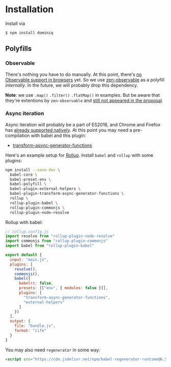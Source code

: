 # Installation

Install via 

```bash
$ npm install dominiq
```

## Polyfills

### Observable

There's nothing you have to do manually. At this point, there's [no Observable support in browsers](https://kangax.github.io/compat-table/esnext/#test-Observable) yet. So we use [zen-observable](https://github.com/zenparsing/zen-observable) as a polyfill *internally*. In the future, we will probably drop this dependency.

**Note**: we use `.map()` `.filter()` `.flatMap()` in examples. But be aware that they're extentions by `zen-observable` and [still not appeared in the proposal](https://github.com/tc39/proposal-observable#example-observing-keyboard-events).

### Async iteration

Async iteration will probably be a part of ES2018, and Chrome and Firefox has [already supported natively](http://kangax.github.io/compat-table/es2016plus/#test-Asynchronous_Iterators). At this point you may need a pre-compilation with babel and this plugin:

- [transform-async-generator-functions](https://babeljs.io/docs/plugins/transform-async-generator-functions/)

Here's an example setup for [Rollup](https://rollupjs.org). Install `babel` and `rollup` with some plugins:

```bash
npm install --save-dev \
  babel-core \
  babel-preset-env \
  babel-polyfill \
  babel-plugin-external-helpers \
  babel-plugin-transform-async-generator-functions \
  rollup \
  rollup-plugin-babel \
  rollup-plugin-commonjs \
  rollup-plugin-node-resolve
```

Rollup with babel:

```javascript
// rollup.config.js
import resolve from "rollup-plugin-node-resolve"
import commonjs from "rollup-plugin-commonjs"
import babel from "rollup-plugin-babel"

export default {
  input: "main.js",
  plugins: [
    resolve(),
    commonjs(),
    babel({
      babelrc: false,
      presets: [["env", { modules: false }]],
      plugins: [
        "transform-async-generator-functions",
        "external-helpers"
      ]
    })
  ],
  output: {
    file: "bundle.js",
    format: "iife"
  }
}
```

You may also need `regenerator` in some way:

```html
<script src="https://cdn.jsdelivr.net/npm/babel-regenerator-runtime@6.5.0/runtime.min.js"></script>
```
<!--stackedit_data:
eyJoaXN0b3J5IjpbMTY4MDMwNTc1Nl19
-->